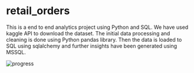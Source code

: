 # retail_orders

This is a end to end analytics project using Python and SQL. We have used kaggle API to download the dataset. The initial data processing and cleaning is done using Python pandas library. Then the data is loaded to SQL using sqlalchemy and further insights have been generated using MSSQL.


![progress](https://github.com/vkyadav-26/retail_orders/assets/32729513/ff722284-8b5b-43e1-be51-b282e2de2a39)

